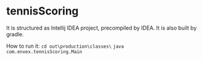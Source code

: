 # tennisScoring
It is structured as Intellij IDEA project, precompiled by IDEA.
It is also built by gradle.

How to run it:
`cd out\production\classes\`
`java com.envex.tennisScoring.Main` 

